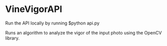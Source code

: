 # VineVigorAPI

Run the API locally by running $python api.py

Runs an algorithm to analyze the vigor of the input photo using the OpenCV library.
